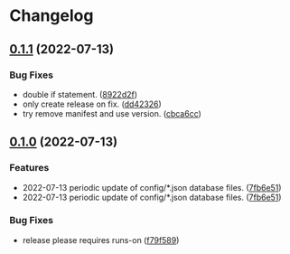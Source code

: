 # Changelog

## [0.1.1](https://github.com/jamesmoriarty/bsb/compare/v0.1.0...v0.1.1) (2022-07-13)


### Bug Fixes

* double if statement. ([8922d2f](https://github.com/jamesmoriarty/bsb/commit/8922d2f4829992dcae788e04878dfc8191f7e5ae))
* only create release on fix. ([dd42326](https://github.com/jamesmoriarty/bsb/commit/dd42326e657899e777f837cce6c1905a876d9cbb))
* try remove manifest and use version. ([cbca6cc](https://github.com/jamesmoriarty/bsb/commit/cbca6cccfb2b5a8c312dff07348ca418de3b14cc))

## [0.1.0](https://github.com/jamesmoriarty/bsb/compare/v0.0.16...v0.1.0) (2022-07-13)


### Features

* 2022-07-13 periodic update of config/*.json database files. ([7fb6e51](https://github.com/jamesmoriarty/bsb/commit/7fb6e51d8c055be60095fad2161dc01cce514d67))
* 2022-07-13 periodic update of config/*.json database files. ([7fb6e51](https://github.com/jamesmoriarty/bsb/commit/7fb6e51d8c055be60095fad2161dc01cce514d67))


### Bug Fixes

* release please requires runs-on ([f79f589](https://github.com/jamesmoriarty/bsb/commit/f79f589e7ca07d127e5f9aba28224a552a8a43de))
